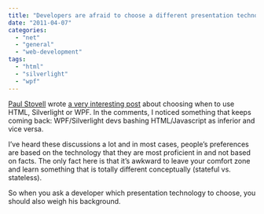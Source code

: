 ```yaml
---
title: "Developers are afraid to choose a different presentation technology"
date: "2011-04-07"
categories: 
  - "net"
  - "general"
  - "web-development"
tags: 
  - "html"
  - "silverlight"
  - "wpf"
---
```


[Paul Stovell](http://www.paulstovell.com) wrote [a very interesting post](http://www.paulstovell.com/presentation-technologies) about choosing when to use HTML, Silverlight or WPF. In the comments, I noticed something that keeps coming back: WPF/Silverlight devs bashing HTML/Javascript as inferior and vice versa.

I’ve heard these discussions a lot and in most cases, people’s preferences are based on the technology that they are most proficient in and not based on facts. The only fact here is that it’s awkward to leave your comfort zone and learn something that is totally different conceptually (stateful vs. stateless).

So when you ask a developer which presentation technology to choose, you should also weigh his background.
